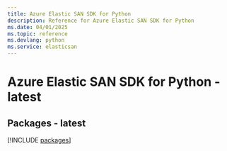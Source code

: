 ```yaml
---
title: Azure Elastic SAN SDK for Python
description: Reference for Azure Elastic SAN SDK for Python
ms.date: 04/01/2025
ms.topic: reference
ms.devlang: python
ms.service: elasticsan
---
```

# Azure Elastic SAN SDK for Python - latest
## Packages - latest
[!INCLUDE [packages](elastic-san-index.md)]
